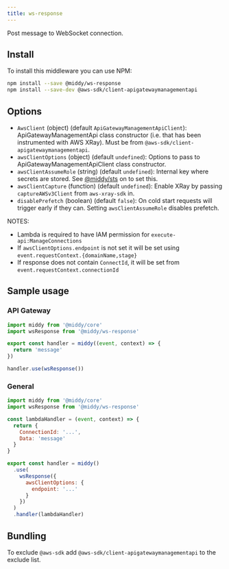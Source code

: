 ```yaml
---
title: ws-response
---
```


Post message to WebSocket connection.

## Install

To install this middleware you can use NPM:

```bash npm2yarn
npm install --save @middy/ws-response
npm install --save-dev @aws-sdk/client-apigatewaymanagementapi
```

## Options

- `AwsClient` (object) (default `ApiGatewayManagementApiClient`): ApiGatewayManagementApi class constructor (i.e. that has been instrumented with AWS XRay). Must be from `@aws-sdk/client-apigatewaymanagementapi`.
- `awsClientOptions` (object) (default `undefined`): Options to pass to ApiGatewayManagementApiClient class constructor.
- `awsClientAssumeRole` (string) (default `undefined`): Internal key where secrets are stored. See [@middy/sts](/docs/middlewares/sts) on to set this.
- `awsClientCapture` (function) (default `undefined`): Enable XRay by passing `captureAWSv3Client` from `aws-xray-sdk` in.
- `disablePrefetch` (boolean) (default `false`): On cold start requests will trigger early if they can. Setting `awsClientAssumeRole` disables prefetch.

NOTES:

- Lambda is required to have IAM permission for `execute-api:ManageConnections`
- If `awsClientOptions.endpoint` is not set it will be set using `event.requestContext.{domainName,stage}`
- If response does not contain `ConnectId`, it will be set from `event.requestContext.connectionId`

## Sample usage

### API Gateway

```javascript
import middy from '@middy/core'
import wsResponse from '@middy/ws-response'

export const handler = middy((event, context) => {
  return 'message'
})

handler.use(wsResponse())
```

### General

```javascript
import middy from '@middy/core'
import wsResponse from '@middy/ws-response'

const lambdaHandler = (event, context) => {
  return {
    ConnectionId: '...',
    Data: 'message'
  }
}

export const handler = middy()
  .use(
    wsResponse({
      awsClientOptions: {
        endpoint: '...'
      }
    })
  )
  .handler(lambdaHandler)
```

## Bundling

To exclude `@aws-sdk` add `@aws-sdk/client-apigatewaymanagementapi` to the exclude list.
